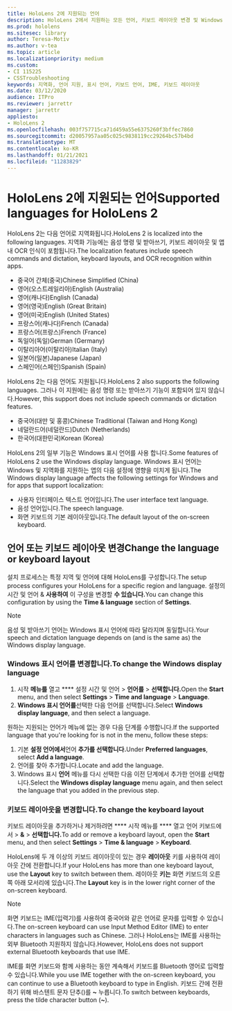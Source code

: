 ```yaml
---
title: HoloLens 2에 지원되는 언어
description: HoloLens 2에서 지원하는 모든 언어, 키보드 레이아웃 변경 및 Windows 표시 언어 업데이트에 대해 자세히 알아보습니다.
ms.prod: hololens
ms.sitesec: library
author: Teresa-Motiv
ms.author: v-tea
ms.topic: article
ms.localizationpriority: medium
ms.custom:
- CI 115225
- CSSTroubleshooting
keywords: 지역화, 언어 지원, 표시 언어, 키보드 언어, IME, 키보드 레이아웃
ms.date: 03/12/2020
audience: ITPro
ms.reviewer: jarrettr
manager: jarrettr
appliesto:
- HoloLens 2
ms.openlocfilehash: 003f757715ca71d459a55e6375260f3bffec7860
ms.sourcegitcommit: d20057957aa05c025c9838119cc29264bc57b4bd
ms.translationtype: MT
ms.contentlocale: ko-KR
ms.lasthandoff: 01/21/2021
ms.locfileid: "11283829"
---
```

# <span data-ttu-id="b6053-104">HoloLens 2에 지원되는 언어</span><span class="sxs-lookup"><span data-stu-id="b6053-104">Supported languages for HoloLens 2</span></span>

<span data-ttu-id="b6053-105">HoloLens 2는 다음 언어로 지역화됩니다.</span><span class="sxs-lookup"><span data-stu-id="b6053-105">HoloLens 2 is localized into the following languages.</span></span> <span data-ttu-id="b6053-106">지역화 기능에는 음성 명령 및 받아쓰기, 키보드 레이아웃 및 앱 내 OCR 인식이 포함됩니다.</span><span class="sxs-lookup"><span data-stu-id="b6053-106">The localization features include speech commands and dictation, keyboard layouts, and OCR recognition within apps.</span></span>

- <span data-ttu-id="b6053-107">중국어 간체(중국)</span><span class="sxs-lookup"><span data-stu-id="b6053-107">Chinese Simplified (China)</span></span>
- <span data-ttu-id="b6053-108">영어(오스트레일리아)</span><span class="sxs-lookup"><span data-stu-id="b6053-108">English (Australia)</span></span>
- <span data-ttu-id="b6053-109">영어(캐나다)</span><span class="sxs-lookup"><span data-stu-id="b6053-109">English (Canada)</span></span>
- <span data-ttu-id="b6053-110">영어(영국)</span><span class="sxs-lookup"><span data-stu-id="b6053-110">English (Great Britain)</span></span>
- <span data-ttu-id="b6053-111">영어(미국)</span><span class="sxs-lookup"><span data-stu-id="b6053-111">English (United States)</span></span>
- <span data-ttu-id="b6053-112">프랑스어(캐나다)</span><span class="sxs-lookup"><span data-stu-id="b6053-112">French (Canada)</span></span>
- <span data-ttu-id="b6053-113">프랑스어(프랑스)</span><span class="sxs-lookup"><span data-stu-id="b6053-113">French (France)</span></span>
- <span data-ttu-id="b6053-114">독일어(독일)</span><span class="sxs-lookup"><span data-stu-id="b6053-114">German (Germany)</span></span>
- <span data-ttu-id="b6053-115">이탈리아어(이탈리아)</span><span class="sxs-lookup"><span data-stu-id="b6053-115">Italian (Italy)</span></span>
- <span data-ttu-id="b6053-116">일본어(일본)</span><span class="sxs-lookup"><span data-stu-id="b6053-116">Japanese (Japan)</span></span>
- <span data-ttu-id="b6053-117">스페인어(스페인)</span><span class="sxs-lookup"><span data-stu-id="b6053-117">Spanish (Spain)</span></span>

<span data-ttu-id="b6053-118">HoloLens 2는 다음 언어도 지원됩니다.</span><span class="sxs-lookup"><span data-stu-id="b6053-118">HoloLens 2 also supports the following languages.</span></span> <span data-ttu-id="b6053-119">그러나 이 지원에는 음성 명령 또는 받아쓰기 기능이 포함되어 있지 않습니다.</span><span class="sxs-lookup"><span data-stu-id="b6053-119">However, this support does not include speech commands or dictation features.</span></span>

- <span data-ttu-id="b6053-120">중국어(대만 및 홍콩)</span><span class="sxs-lookup"><span data-stu-id="b6053-120">Chinese Traditional (Taiwan and Hong Kong)</span></span>
- <span data-ttu-id="b6053-121">네덜란드어(네덜란드)</span><span class="sxs-lookup"><span data-stu-id="b6053-121">Dutch (Netherlands)</span></span>
- <span data-ttu-id="b6053-122">한국어(대한민국)</span><span class="sxs-lookup"><span data-stu-id="b6053-122">Korean (Korea)</span></span>

<span data-ttu-id="b6053-123">HoloLens 2의 일부 기능은 Windows 표시 언어를 사용 합니다.</span><span class="sxs-lookup"><span data-stu-id="b6053-123">Some features of HoloLens 2 use the Windows display language.</span></span> <span data-ttu-id="b6053-124">Windows 표시 언어는 Windows 및 지역화를 지원하는 앱의 다음 설정에 영향을 미치게 됩니다.</span><span class="sxs-lookup"><span data-stu-id="b6053-124">The Windows display language affects the following settings for Windows and for apps that support localization:</span></span>

- <span data-ttu-id="b6053-125">사용자 인터페이스 텍스트 언어입니다.</span><span class="sxs-lookup"><span data-stu-id="b6053-125">The user interface text language.</span></span>
- <span data-ttu-id="b6053-126">음성 언어입니다.</span><span class="sxs-lookup"><span data-stu-id="b6053-126">The speech language.</span></span>
- <span data-ttu-id="b6053-127">화면 키보드의 기본 레이아웃입니다.</span><span class="sxs-lookup"><span data-stu-id="b6053-127">The default layout of the on-screen keyboard.</span></span>

## <span data-ttu-id="b6053-128">언어 또는 키보드 레이아웃 변경</span><span class="sxs-lookup"><span data-stu-id="b6053-128">Change the language or keyboard layout</span></span>

<span data-ttu-id="b6053-129">설치 프로세스는 특정 지역 및 언어에 대해 HoloLens를 구성합니다.</span><span class="sxs-lookup"><span data-stu-id="b6053-129">The setup process configures your HoloLens for a specific region and language.</span></span> <span data-ttu-id="b6053-130">설정의 시간 및 언어 & **사용하여** 이 구성을 변경할 **수 있습니다.**</span><span class="sxs-lookup"><span data-stu-id="b6053-130">You can change this configuration by using the **Time & language** section of **Settings**.</span></span>

> [!NOTE]  
> <span data-ttu-id="b6053-131">음성 및 받아쓰기 언어는 Windows 표시 언어에 따라 달라지며 동일합니다.</span><span class="sxs-lookup"><span data-stu-id="b6053-131">Your speech and dictation language depends on (and is the same as) the Windows display language.</span></span>

### <span data-ttu-id="b6053-132">Windows 표시 언어를 변경합니다.</span><span class="sxs-lookup"><span data-stu-id="b6053-132">To change the Windows display language</span></span>

1. <span data-ttu-id="b6053-133">시작 **메뉴를** 열고 \*\*\*\* 설정 시간 및 언어  >  **언어를**  >  **선택합니다.**</span><span class="sxs-lookup"><span data-stu-id="b6053-133">Open the **Start** menu, and then select **Settings** > **Time and language** > **Language**.</span></span>
2. <span data-ttu-id="b6053-134">**Windows 표시 언어를**선택한 다음 언어를 선택합니다.</span><span class="sxs-lookup"><span data-stu-id="b6053-134">Select **Windows display language**, and then select a language.</span></span>  

<span data-ttu-id="b6053-135">원하는 지원되는 언어가 메뉴에 없는 경우 다음 단계를 수행합니다.</span><span class="sxs-lookup"><span data-stu-id="b6053-135">If the supported language that you're looking for is not in the menu, follow these steps:</span></span>  

1. <span data-ttu-id="b6053-136">기본 **설정 언어에서**언어 **추가를 선택합니다.**</span><span class="sxs-lookup"><span data-stu-id="b6053-136">Under **Preferred languages**, select **Add a language**.</span></span>
2. <span data-ttu-id="b6053-137">언어를 찾아 추가합니다.</span><span class="sxs-lookup"><span data-stu-id="b6053-137">Locate and add the language.</span></span>
3. <span data-ttu-id="b6053-138">Windows 표시 **언어** 메뉴를 다시 선택한 다음 이전 단계에서 추가한 언어를 선택합니다.</span><span class="sxs-lookup"><span data-stu-id="b6053-138">Select the **Windows display language** menu again, and then select the language that you added in the previous step.</span></span>

### <span data-ttu-id="b6053-139">키보드 레이아웃을 변경합니다.</span><span class="sxs-lookup"><span data-stu-id="b6053-139">To change the keyboard layout</span></span>

<span data-ttu-id="b6053-140">키보드 레이아웃을 추가하거나 제거하려면 \*\*\*\* 시작 메뉴를 \*\*\*\* 열고 언어 키보드에서  >  **&**  >  **선택합니다.**</span><span class="sxs-lookup"><span data-stu-id="b6053-140">To add or remove a keyboard layout, open the **Start** menu, and then select **Settings** > **Time & language** > **Keyboard**.</span></span>

<span data-ttu-id="b6053-141">HoloLens에 두 개 이상의 키보드 레이아웃이 있는 경우 **레이아웃** 키를 사용하여 레이아웃 간에 전환합니다.</span><span class="sxs-lookup"><span data-stu-id="b6053-141">If your HoloLens has more than one keyboard layout, use the **Layout** key to switch between them.</span></span> <span data-ttu-id="b6053-142">레이아웃 **키는** 화면 키보드의 오른쪽 아래 모서리에 있습니다.</span><span class="sxs-lookup"><span data-stu-id="b6053-142">The **Layout** key is in the lower right corner of the on-screen keyboard.</span></span>

> [!NOTE]  
> <span data-ttu-id="b6053-143">화면 키보드는 IME(입력기)를 사용하여 중국어와 같은 언어로 문자를 입력할 수 있습니다.</span><span class="sxs-lookup"><span data-stu-id="b6053-143">The on-screen keyboard can use Input Method Editor (IME) to enter characters in languages such as Chinese.</span></span> <span data-ttu-id="b6053-144">그러나 HoloLens는 IME를 사용하는 외부 Bluetooth 지원하지 않습니다.</span><span class="sxs-lookup"><span data-stu-id="b6053-144">However, HoloLens does not support external Bluetooth keyboards that use IME.</span></span>
>  
> <span data-ttu-id="b6053-145">IME를 화면 키보드와 함께 사용하는 동안 계속해서 키보드를 Bluetooth 영어로 입력할 수 있습니다.</span><span class="sxs-lookup"><span data-stu-id="b6053-145">While you use IME together with the on-screen keyboard, you can continue to use a Bluetooth keyboard to type in English.</span></span> <span data-ttu-id="b6053-146">키보드 간에 전환하기 위해 바스텐트 문자 단추()를 **~** 누릅니다.</span><span class="sxs-lookup"><span data-stu-id="b6053-146">To switch between keyboards, press the tilde character button (**~**).</span></span>
